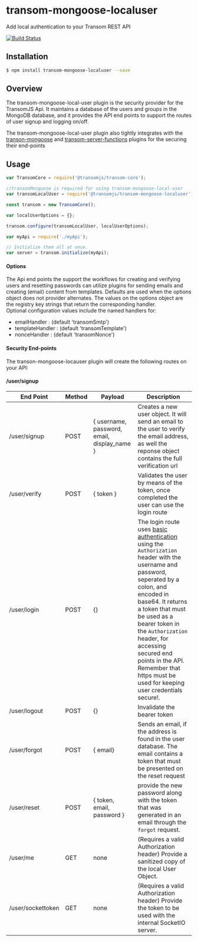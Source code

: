 # transom-mongoose-localuser
Add local authentication to your Transom REST API

[![Build Status](https://travis-ci.org/transomjs/transom-mongoose-localuser.svg?branch=master)](https://travis-ci.org/transomjs/transom-mongoose-localuser)


## Installation

```bash
$ npm install transom-mongoose-localuser --save
```

## Overview
The transom-mongoose-local-user plugin is the security provider for the TransomJS Api. It maintains a database of the users and groups in the MongoDB database, and it provides the API end points to support the routes of user signup and logging on/off.

The transom-mongoose-local-user plugin also tightly integrates with the [transon-mongoose](https://github.com/transomjs/transom-mongoose) and [transom-server-functions](https://github.com/transomjs/transom-server-functions) plugins for the securing their end-points


## Usage

```javascript
var TransomCore = require('@transomjs/transom-core');

//transonMongoose is required for using transom-mongoose-local-user
var transomLocalUser = require('@transomjs/transom-mongoose-localuser');

const transom = new TransomCore();

var localUserOptions = {};

transom.configure(transomLocalUser, localUserOptions);

var myApi = require('./myApi');

// Initialize them all at once.
var server = transom.initialize(myApi);
```

#### Options
The Api end points the support the workflows for creating and verifying users and resetting passwords can utilize plugins for sending emails and creating (email) content from templates. Defaults are used when the options object does not provider alternates. The values on the options object are the registry key strings that return the corresponding handler.<br/>
Optional configuration values include the named handlers for:
 - emailHandler : (default 'transomSmtp')
 - templateHandler : (default 'transomTemplate')
 - nonceHandler : (default 'transomNonce')

#### Security End-points
The transon-mongoose-locauser plugin will create the following routes on your API:

#### /user/signup
|End Point| Method | Payload | Description                    |
|---------|--------|---------|--------------------------------|
|/user/signup| POST | { username, password, email, display_name }| Creates a new user object. It will send an email to the user to verify the email address, as well the reponse object contains the full verification url|
|/user/verify| POST | { token } | Validates the user by means of the token, once completed the user can use the login route|
|/user/login | POST | {} | The login route uses [basic authentication](https://swagger.io/docs/specification/authentication/basic-authentication/) using the `Authorization` header with the username and password, seperated by a colon, and encoded in base64. It returns a token that must be used as a bearer token in the `Authorization` header, for accessing secured end points in the API. Remember that https must be used for keeping user credentials secure!.  |
| /user/logout | POST | {} | Invalidate the bearer token |
| /user/forgot | POST | { email} | Sends an email, if the address is found in the user database. The email contains a token that must be presented on the reset request |
| /user/reset | POST | { token, email, password } | provide the new password along with the token that was generated in an email through the `forgot` request. |
| /user/me | GET | none | (Requires a valid Authorization header) Provide a sanitized copy of the local User Object. |
| /user/sockettoken | GET | none | (Requires a valid Authorization header) Provide the token to be used with the internal SocketIO server. |
